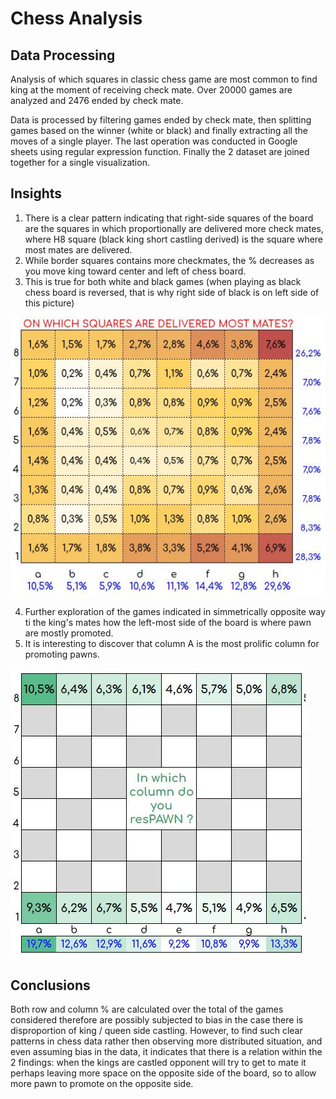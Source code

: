 # Chess Analysis

## Data Processing
Analysis of which squares in classic chess game are most common to find king at the moment of receiving check mate.
Over 20000 games are analyzed and 2476 ended by check mate.

Data is processed by filtering games ended by check mate, then splitting games based on the winner (white or black) and finally extracting all the moves of a single player.
The last operation was conducted in Google sheets using regular expression function.
Finally the 2 dataset are joined together for a single visualization.

## Insights

1) There is a clear pattern indicating that right-side squares of the board are the squares in which proportionally are delivered more check mates, where H8 square (black king short castling derived) is the square where most mates are delivered. 
2) While border squares contains more checkmates, the % decreases as you move king toward center and left of chess board.
3) This is true for both white and black games (when playing as black chess board is reversed, that is why right side of black is on left side of this picture)

![alt text](https://github.com/giandata/check_mates/blob/main/mates.JPG)

4) Further exploration of the games indicated in simmetrically opposite way ti the king's mates how the left-most side of the board is where pawn are mostly promoted.
5) It is interesting  to discover that column A is the most prolific column for promoting pawns.

![alt text](https://github.com/giandata/check_mates/blob/main/pawns.JPG)

## Conclusions
Both row and column % are calculated over the total of the games considered therefore are possibly subjected to bias in the case there is disproportion of king / queen side castling.
However, to find such clear patterns in chess data rather then observing more distributed situation, and even assuming bias in the data, it indicates that there is a relation within the 2 findings: when the kings are castled opponent will try to get to mate it perhaps leaving more space on the opposite side of the board, so to allow more pawn to promote on the opposite side.
